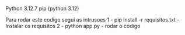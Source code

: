 Python 3.12.7
pip (python 3.12)

Para rodar este codigo segui as intrusoes 
1 - pip install -r requisitos.txt - Instalar os requisitos
2 - python app.py - rodar o codigo
